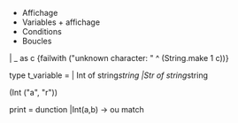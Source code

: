 * Affichage
* Variables + affichage
* Conditions
* Boucles

| _ as c {failwith ("unknown character: " ^ (String.make 1 c))}


type t_variable = 
| Int of string*string
|Str of string*string

(Int ("a", "r"))

print = dunction
|Int(a,b) ->
ou match